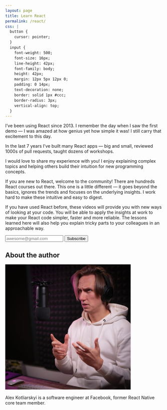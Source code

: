```yaml
---
layout: page
title: Learn React
permalink: /react/
css: |
  button {
    cursor: pointer;
  }
  input {
    font-weight: 500;
    font-size: 16px;
    line-height: 42px;
    font-family: body;
    height: 42px;
    margin: 12px 5px 12px 0;
    padding: 0 14px;
    text-decoration: none;
    border: solid 1px #ccc;
    border-radius: 3px;
    vertical-align: top;
  }
---
```



I’ve been using React since 2013. I remember the day when I saw the first demo — I was amazed at how genius yet how simple it was! I still carry that excitement to this day.

In the last 7 years I’ve built many React apps — big and small, reviewed 1000s of pull requests, taught dozens of workshops. 

I would love to share my experience with you! I enjoy explaining complex topics and helping others build their intuition for new programming concepts.

If you are new to React, welcome to the community! There are hundreds React courses out there. This one is a little different — it goes beyond the basics, ignores the trends and focuses on the underlying insights. I work hard to make these intuitive and easy to digest.

If you have used React before, these videos will provide you with new ways of looking at your code. You will be able to apply the insights at work to make your React code simpler, faster and more reliable. The lessons learned here will also help you explain tricky parts to your colleagues in an approachable way.

<form action="https://frantic.us3.list-manage.com/subscribe/post?u=96d6ac29ef7232f76b9edc7b9&amp;id=79380afc5b" method="post" id="mc-embedded-subscribe-form" name="mc-embedded-subscribe-form" class="validate" target="_blank" novalidate>
  <input type="email" value="" name="EMAIL" class="email" id="mce-EMAIL" placeholder="awesome@gmail.com" required>
  <div style="position: absolute; left: -5000px;" aria-hidden="true"><input type="text" name="b_96d6ac29ef7232f76b9edc7b9_79380afc5b" tabindex="-1" value=""></div>
  <input style="display: none;" type="checkbox" value="2" name="group[27805][2]" id="mce-group[27805]-27805-1">
  <input type="submit"  value="Subscribe" name="subscribe" id="mc-embedded-subscribe" class="button">
</form>

## About the author

<img src="/assets/me-explaining.jpg" width="400" height="400" />

Alex Kotliarskyi is a software engineer at Facebook, former React Native core team member.
